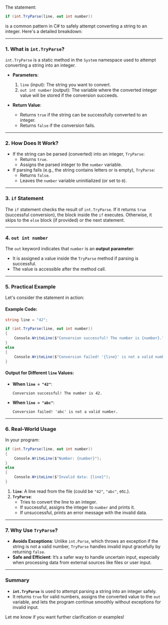 The statement:

```csharp
if (int.TryParse(line, out int number))
```

is a common pattern in C# to safely attempt converting a string to an integer. Here's a detailed breakdown:

---

### 1. **What is `int.TryParse`?**
`int.TryParse` is a static method in the `System` namespace used to attempt converting a string into an integer.

- **Parameters**:
  1. `line` (input): The string you want to convert.
  2. `out int number` (output): The variable where the converted integer value will be stored if the conversion succeeds.

- **Return Value**:
  - Returns `true` if the string can be successfully converted to an integer.
  - Returns `false` if the conversion fails.

---

### 2. **How Does It Work?**
- If the string can be parsed (converted) into an integer, `TryParse`:
  - Returns `true`.
  - Assigns the parsed integer to the `number` variable.
- If parsing fails (e.g., the string contains letters or is empty), `TryParse`:
  - Returns `false`.
  - Leaves the `number` variable uninitialized (or set to `0`).

---

### 3. **`if` Statement**
The `if` statement checks the result of `int.TryParse`. If it returns `true` (successful conversion), the block inside the `if` executes. Otherwise, it skips to the `else` block (if provided) or the next statement.

---

### 4. **`out int number`**
The `out` keyword indicates that `number` is an **output parameter**:
- It is assigned a value inside the `TryParse` method if parsing is successful.
- The value is accessible after the method call.

---

### 5. **Practical Example**
Let's consider the statement in action:

#### Example Code:
```csharp
string line = "42";

if (int.TryParse(line, out int number))
{
    Console.WriteLine($"Conversion successful! The number is {number}.");
}
else
{
    Console.WriteLine($"Conversion failed! '{line}' is not a valid number.");
}
```

#### Output for Different `line` Values:
- **When `line = "42"`**:
  ```
  Conversion successful! The number is 42.
  ```
- **When `line = "abc"`**:
  ```
  Conversion failed! 'abc' is not a valid number.
  ```

---

### 6. **Real-World Usage**
In your program:
```csharp
if (int.TryParse(line, out int number))
{
    Console.WriteLine($"Number: {number}");
}
else
{
    Console.WriteLine($"Invalid data: {line}");
}
```

1. **`line`**: A line read from the file (could be `"42"`, `"abc"`, etc.).
2. **`TryParse`**:
   - Tries to convert the line to an integer.
   - If successful, assigns the integer to `number` and prints it.
   - If unsuccessful, prints an error message with the invalid data.

---

### 7. **Why Use `TryParse`?**
- **Avoids Exceptions**: Unlike `int.Parse`, which throws an exception if the string is not a valid number, `TryParse` handles invalid input gracefully by returning `false`.
- **Safe and Efficient**: It’s a safer way to handle uncertain input, especially when processing data from external sources like files or user input.

---

### Summary
- **`int.TryParse`** is used to attempt parsing a string into an integer safely.
- It returns `true` for valid numbers, assigns the converted value to the `out` variable, and lets the program continue smoothly without exceptions for invalid input.

Let me know if you want further clarification or examples!
